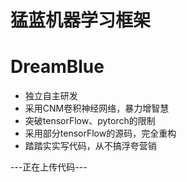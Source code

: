 # 猛蓝机器学习框架
# DreamBlue

* 独立自主研发
* 采用CNM卷积神经网络，暴力增智慧
* 突破tensorFlow、pytorch的限制
* 采用部分tensorFlow的源码，完全重构
* 踏踏实实写代码，从不搞浮夸营销

---正在上传代码---
